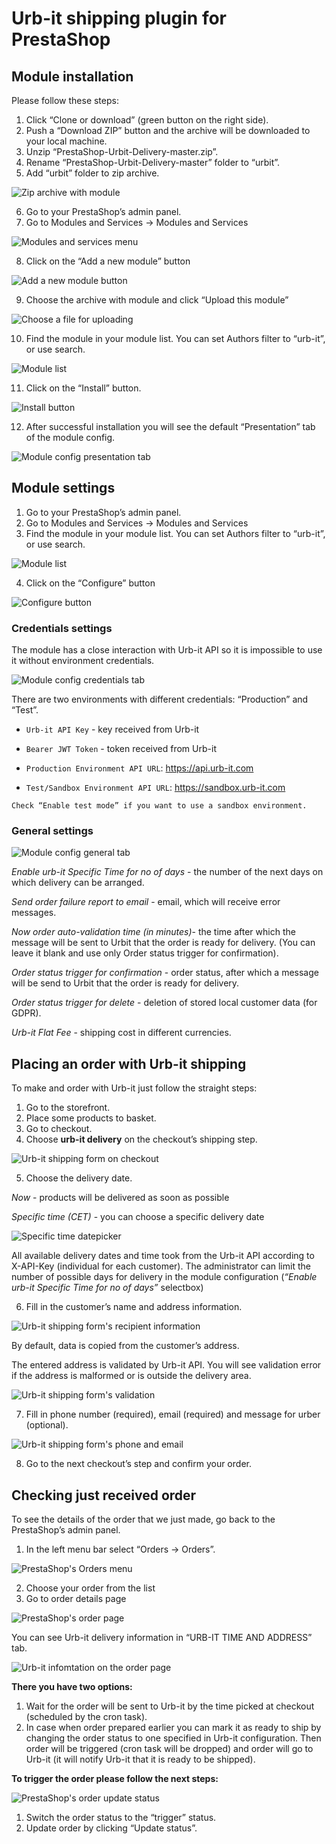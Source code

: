 # Urb-it shipping plugin for PrestaShop

## Module installation


Please follow these steps:


1. Click “Clone or download” (green button on the right side).
2. Push a “Download ZIP” button and the archive will be downloaded to your local machine.
3. Unzip “PrestaShop-Urbit-Delivery-master.zip”.
4. Rename “PrestaShop-Urbit-Delivery-master” folder to “urbit”.
5. Add “urbit” folder to zip archive.

![Zip archive with module](doc/images/image1.png)

6. Go to your PrestaShop’s admin panel.
7. Go to Modules and Services -> Modules and Services

![Modules and services menu](doc/images/image17.png)

8. Click on the “Add a new module” button

![Add a new module button](doc/images/image5.png)

9. Choose the archive with module and click “Upload this module”

![Choose a file for uploading](doc/images/image14.png)

10. Find the module in your module list. You can set Authors filter to “urb-it”, or use search.

![Module list](doc/images/image13.png)

11. Click on the “Install” button.

![Install button](doc/images/image15.png)

12. After successful installation you will see the default “Presentation” tab of the module config.

![Module config presentation tab](doc/images/image12.png)



## Module settings

1. Go to your PrestaShop’s admin panel.
2. Go to Modules and Services -> Modules and Services
3. Find the module in your module list. You can set Authors filter to “urb-it”, or use search.

![Module list](doc/images/image4.png)

4. Click on the “Configure” button

![Configure button](doc/images/image6.png)




### Credentials settings

The module has a close interaction with Urb-it API so it is impossible to use it without environment credentials. 

![Module config credentials tab](doc/images/image18.png)

There are two environments with different credentials: “Production” and “Test”.

- `Urb-it API Key` - key received from Urb-it

- `Bearer JWT Token` - token received from Urb-it

- `Production Environment API URL`:  https://api.urb-it.com

- `Test/Sandbox Environment API URL`:  https://sandbox.urb-it.com

```
Check “Enable test mode” if you want to use a sandbox environment.
```


### General settings

![Module config general tab](doc/images/image11.png)


*Enable urb-it Specific Time for no of days* - the number of the next days on which delivery can be arranged.

*Send order failure report to email* - email, which will receive error messages.

*Now order auto-validation time (in minutes)*- the time after which the message will be sent to Urbit that the order is ready for delivery. (You can leave it blank and use only Order status trigger for confirmation).

*Order status trigger for confirmation* - order status, after which a message will be send to Urbit that the order is ready for delivery.

*Order status trigger for delete* - deletion of stored local customer data (for GDPR).

*Urb-it Flat Fee* - shipping cost in different currencies.



## Placing an order with Urb-it shipping

To make and order with Urb-it just follow the straight steps:

1. Go to the storefront.
2. Place some products to basket.
3. Go to checkout.
4. Choose **urb-it delivery** on the checkout’s shipping step.

![Urb-it shipping form on checkout](doc/images/image7.png)

5. Choose the delivery date.

*Now* - products will be delivered as soon as possible

*Specific time (CET)* - you can choose a specific delivery date 

![Specific time datepicker](doc/images/image10.png)

All available delivery dates and time took from the Urb-it API according to X-API-Key (individual for each customer). The administrator can limit the number of possible days for delivery in the module configuration (*“Enable urb-it Specific Time for no of days”* selectbox)


6. Fill in the customer’s name and address information.

![Urb-it shipping form's recipient information](doc/images/image9.png)

By default, data is copied from the customer’s address.

The entered address is validated by Urb-it API. You will see validation error if the address is malformed or is outside the delivery area.

![Urb-it shipping form's validation](doc/images/image8.png)


7. Fill in phone number (required), email (required) and message for urber (optional).

![Urb-it shipping form's phone and email](doc/images/image19.png)

8. Go to the next checkout’s step and confirm your order. 





## Checking just received order

To see the details of the order that we just made, go back to the PrestaShop’s admin panel.

1. In the left menu bar select “Orders -> Orders”.

![PrestaShop's Orders menu](doc/images/image2.png)

2. Choose your order from the list 
3. Go to order details page

![PrestaShop's order page](doc/images/image21.png)


You can see Urb-it delivery information in “URB-IT TIME AND ADDRESS” tab.

![Urb-it infomtation on the order page](doc/images/image20.png)

**There you have two options:**
1. Wait for the order will be sent to Urb-it by the time picked at checkout (scheduled by the cron task).
2. In case when order prepared earlier you can mark it as ready to ship by changing the order status to one specified in Urb-it configuration. Then order will be triggered (cron task will be dropped) and order will go to Urb-it (it will notify Urb-it that it is ready to be shipped).

**To trigger the order please follow the next steps:**

![PrestaShop's order update status](doc/images/image16.png)

1. Switch the order status to the “trigger” status.
1. Update order by clicking “Update status”.






